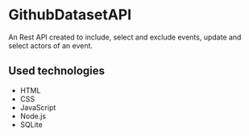 # GithubDatasetAPI

An Rest API created to include, select and exclude events, update and select actors of an event.

## Used technologies
- HTML
- CSS
- JavaScript
- Node.js
- SQLite
